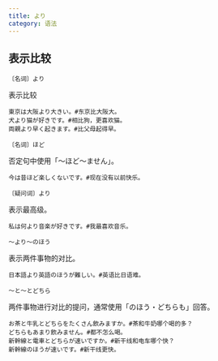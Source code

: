 ```yaml
---
title: より
category: 语法
---
```


## 表示比较

`〔名词〕より`

表示比较

```example
東京は大阪より大きい。#东京比大阪大。
犬より猫が好きです。#相比狗，更喜欢猫。
両親より早く起きます。#比父母起得早。
```

`〔名词〕ほど`

否定句中使用「〜ほど〜ません」。

```example
今は昔ほど楽しくないです。#现在没有以前快乐。
```

`〔疑问词〕より`

表示最高级。

```example
私は何より音楽が好きです。#我最喜欢音乐。
```

`〜より〜のほう`

表示两件事物的对比。

```example
日本語より英語のほうが難しい。#英语比日语难。
```

`〜と〜とどちら`

两件事物进行对比的提问，通常使用「のほう・どちらも」回答。

```example
お茶と牛乳とどちらをたくさん飲みますか。#茶和牛奶哪个喝的多？
どちらもあまり飲みません。#都不怎么喝。
新幹線と電車とどちらが速いですか。#新干线和电车哪个快？
新幹線のほうが速いです。#新干线更快。
```
